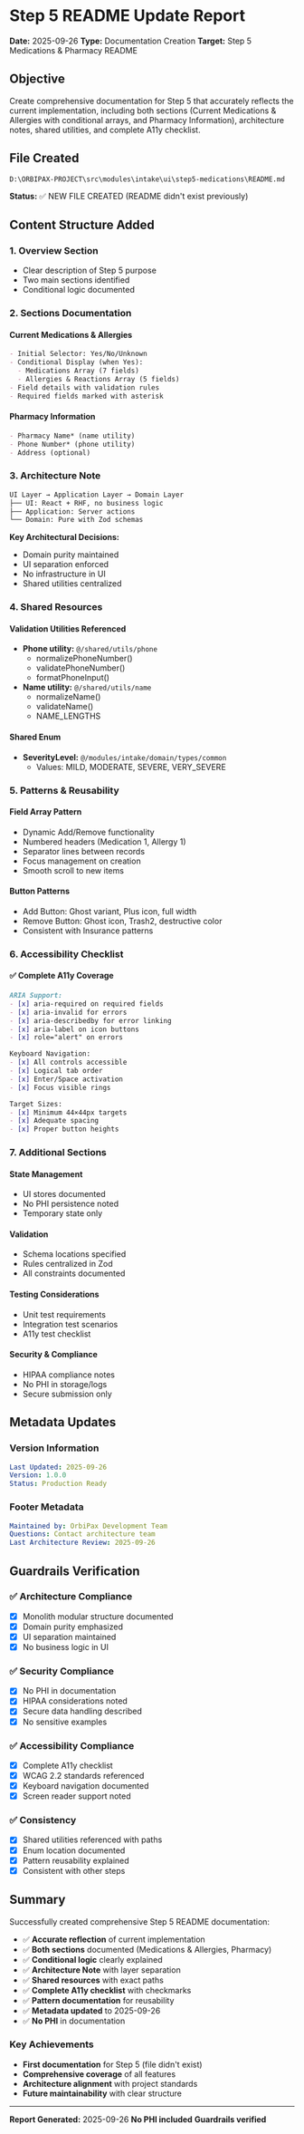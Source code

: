 # Step 5 README Update Report
**Date:** 2025-09-26
**Type:** Documentation Creation
**Target:** Step 5 Medications & Pharmacy README

## Objective
Create comprehensive documentation for Step 5 that accurately reflects the current implementation, including both sections (Current Medications & Allergies with conditional arrays, and Pharmacy Information), architecture notes, shared utilities, and complete A11y checklist.

## File Created
`D:\ORBIPAX-PROJECT\src\modules\intake\ui\step5-medications\README.md`

**Status:** ✅ NEW FILE CREATED (README didn't exist previously)

## Content Structure Added

### 1. Overview Section
- Clear description of Step 5 purpose
- Two main sections identified
- Conditional logic documented

### 2. Sections Documentation

#### Current Medications & Allergies
```markdown
- Initial Selector: Yes/No/Unknown
- Conditional Display (when Yes):
  - Medications Array (7 fields)
  - Allergies & Reactions Array (5 fields)
- Field details with validation rules
- Required fields marked with asterisk
```

#### Pharmacy Information
```markdown
- Pharmacy Name* (name utility)
- Phone Number* (phone utility)
- Address (optional)
```

### 3. Architecture Note
```markdown
UI Layer → Application Layer → Domain Layer
├── UI: React + RHF, no business logic
├── Application: Server actions
└── Domain: Pure with Zod schemas
```

**Key Architectural Decisions:**
- Domain purity maintained
- UI separation enforced
- No infrastructure in UI
- Shared utilities centralized

### 4. Shared Resources

#### Validation Utilities Referenced
- **Phone utility:** `@/shared/utils/phone`
  - normalizePhoneNumber()
  - validatePhoneNumber()
  - formatPhoneInput()
- **Name utility:** `@/shared/utils/name`
  - normalizeName()
  - validateName()
  - NAME_LENGTHS

#### Shared Enum
- **SeverityLevel:** `@/modules/intake/domain/types/common`
  - Values: MILD, MODERATE, SEVERE, VERY_SEVERE

### 5. Patterns & Reusability

#### Field Array Pattern
- Dynamic Add/Remove functionality
- Numbered headers (Medication 1, Allergy 1)
- Separator lines between records
- Focus management on creation
- Smooth scroll to new items

#### Button Patterns
- Add Button: Ghost variant, Plus icon, full width
- Remove Button: Ghost icon, Trash2, destructive color
- Consistent with Insurance patterns

### 6. Accessibility Checklist

#### ✅ Complete A11y Coverage
```markdown
ARIA Support:
- [x] aria-required on required fields
- [x] aria-invalid for errors
- [x] aria-describedby for error linking
- [x] aria-label on icon buttons
- [x] role="alert" on errors

Keyboard Navigation:
- [x] All controls accessible
- [x] Logical tab order
- [x] Enter/Space activation
- [x] Focus visible rings

Target Sizes:
- [x] Minimum 44×44px targets
- [x] Adequate spacing
- [x] Proper button heights
```

### 7. Additional Sections

#### State Management
- UI stores documented
- No PHI persistence noted
- Temporary state only

#### Validation
- Schema locations specified
- Rules centralized in Zod
- All constraints documented

#### Testing Considerations
- Unit test requirements
- Integration test scenarios
- A11y test checklist

#### Security & Compliance
- HIPAA compliance notes
- No PHI in storage/logs
- Secure submission only

## Metadata Updates

### Version Information
```yaml
Last Updated: 2025-09-26
Version: 1.0.0
Status: Production Ready
```

### Footer Metadata
```yaml
Maintained by: OrbiPax Development Team
Questions: Contact architecture team
Last Architecture Review: 2025-09-26
```

## Guardrails Verification

### ✅ Architecture Compliance
- [x] Monolith modular structure documented
- [x] Domain purity emphasized
- [x] UI separation maintained
- [x] No business logic in UI

### ✅ Security Compliance
- [x] No PHI in documentation
- [x] HIPAA considerations noted
- [x] Secure data handling described
- [x] No sensitive examples

### ✅ Accessibility Compliance
- [x] Complete A11y checklist
- [x] WCAG 2.2 standards referenced
- [x] Keyboard navigation documented
- [x] Screen reader support noted

### ✅ Consistency
- [x] Shared utilities referenced with paths
- [x] Enum location documented
- [x] Pattern reusability explained
- [x] Consistent with other steps

## Summary

Successfully created comprehensive Step 5 README documentation:
- ✅ **Accurate reflection** of current implementation
- ✅ **Both sections** documented (Medications & Allergies, Pharmacy)
- ✅ **Conditional logic** clearly explained
- ✅ **Architecture Note** with layer separation
- ✅ **Shared resources** with exact paths
- ✅ **Complete A11y checklist** with checkmarks
- ✅ **Pattern documentation** for reusability
- ✅ **Metadata updated** to 2025-09-26
- ✅ **No PHI** in documentation

### Key Achievements
- **First documentation** for Step 5 (file didn't exist)
- **Comprehensive coverage** of all features
- **Architecture alignment** with project standards
- **Future maintainability** with clear structure

---
**Report Generated:** 2025-09-26
**No PHI included**
**Guardrails verified**